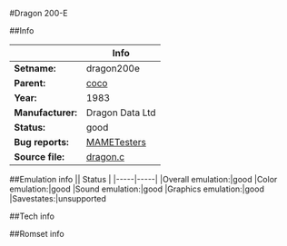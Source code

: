 #Dragon 200-E

##Info

||Info|
|-----|-----|
|**Setname:**|dragon200e
|**Parent:**|[coco](coco.md)
|**Year:**|1983
|**Manufacturer:**|Dragon Data Ltd
|**Status:**|good
|**Bug reports:**|[MAMETesters](http://mametesters.org/view_all_set.php?type=1&temporary=y&search=dragon.c)
|**Source file:**|[dragon.c](https://github.com/mamedev/mame/blob/master/src/mess/drivers/dragon.c)

##Emulation info
|| Status |
|-----|-----|
|Overall emulation:|good
|Color emulation:|good
|Sound emulation:|good
|Graphics emulation:|good
|Savestates:|unsupported

##Tech info

##Romset info

<!--- START OF EDITED COMMENT DO NOT TOUCH TEXT ABOVE-->
